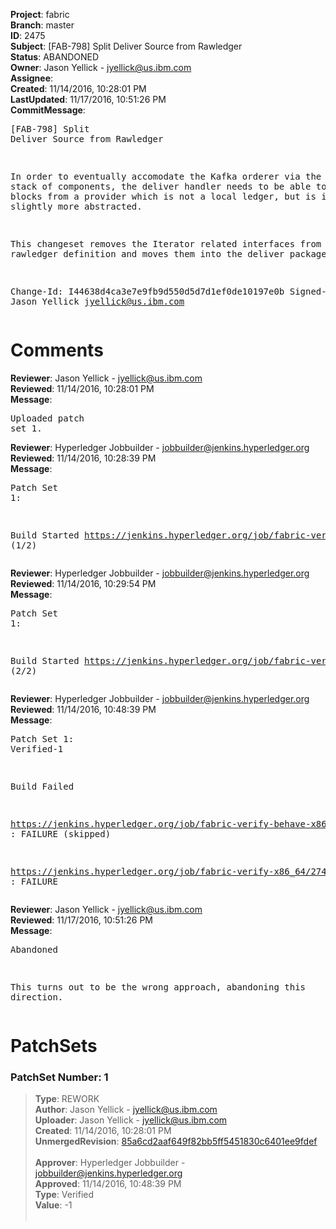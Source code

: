 <strong>Project</strong>: fabric<br><strong>Branch</strong>: master<br><strong>ID</strong>: 2475<br><strong>Subject</strong>: [FAB-798] Split Deliver Source from Rawledger<br><strong>Status</strong>: ABANDONED<br><strong>Owner</strong>: Jason Yellick - jyellick@us.ibm.com<br><strong>Assignee</strong>:<br><strong>Created</strong>: 11/14/2016, 10:28:01 PM<br><strong>LastUpdated</strong>: 11/17/2016, 10:51:26 PM<br><strong>CommitMessage</strong>:<br><pre>[FAB-798] Split Deliver Source from Rawledger

In order to eventually accomodate the Kafka orderer via the common
stack of components, the deliver handler needs to be able to source
blocks from a provider which is not a local ledger, but is instead
slightly more abstracted.

This changeset removes the Iterator related interfaces from the
rawledger definition and moves them into the deliver package.

Change-Id: I44638d4ca3e7e9fb9d550d5d7d1ef0de10197e0b
Signed-off-by: Jason Yellick <jyellick@us.ibm.com>
</pre><h1>Comments</h1><strong>Reviewer</strong>: Jason Yellick - jyellick@us.ibm.com<br><strong>Reviewed</strong>: 11/14/2016, 10:28:01 PM<br><strong>Message</strong>: <pre>Uploaded patch set 1.</pre><strong>Reviewer</strong>: Hyperledger Jobbuilder - jobbuilder@jenkins.hyperledger.org<br><strong>Reviewed</strong>: 11/14/2016, 10:28:39 PM<br><strong>Message</strong>: <pre>Patch Set 1:

Build Started https://jenkins.hyperledger.org/job/fabric-verify-behave-x86_64/1594/ (1/2)</pre><strong>Reviewer</strong>: Hyperledger Jobbuilder - jobbuilder@jenkins.hyperledger.org<br><strong>Reviewed</strong>: 11/14/2016, 10:29:54 PM<br><strong>Message</strong>: <pre>Patch Set 1:

Build Started https://jenkins.hyperledger.org/job/fabric-verify-x86_64/2749/ (2/2)</pre><strong>Reviewer</strong>: Hyperledger Jobbuilder - jobbuilder@jenkins.hyperledger.org<br><strong>Reviewed</strong>: 11/14/2016, 10:48:39 PM<br><strong>Message</strong>: <pre>Patch Set 1: Verified-1

Build Failed 

https://jenkins.hyperledger.org/job/fabric-verify-behave-x86_64/1594/ : FAILURE (skipped)

https://jenkins.hyperledger.org/job/fabric-verify-x86_64/2749/ : FAILURE</pre><strong>Reviewer</strong>: Jason Yellick - jyellick@us.ibm.com<br><strong>Reviewed</strong>: 11/17/2016, 10:51:26 PM<br><strong>Message</strong>: <pre>Abandoned

This turns out to be the wrong approach, abandoning this direction.</pre><h1>PatchSets</h1><h3>PatchSet Number: 1</h3><blockquote><strong>Type</strong>: REWORK<br><strong>Author</strong>: Jason Yellick - jyellick@us.ibm.com<br><strong>Uploader</strong>: Jason Yellick - jyellick@us.ibm.com<br><strong>Created</strong>: 11/14/2016, 10:28:01 PM<br><strong>UnmergedRevision</strong>: [85a6cd2aaf649f82bb5ff5451830c6401ee9fdef](https://github.com/hyperledger-gerrit-archive/fabric/commit/85a6cd2aaf649f82bb5ff5451830c6401ee9fdef)<br><br><strong>Approver</strong>: Hyperledger Jobbuilder - jobbuilder@jenkins.hyperledger.org<br><strong>Approved</strong>: 11/14/2016, 10:48:39 PM<br><strong>Type</strong>: Verified<br><strong>Value</strong>: -1<br><br></blockquote>